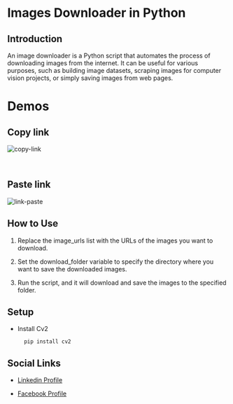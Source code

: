 # Images Downloader in Python 

## Introduction

An image downloader is a Python script that automates the process of downloading images from the internet. It can be useful for various purposes, such as building image datasets, scraping images for computer vision projects, or simply saving images from web pages.

# Demos

## Copy link

![copy-link](https://github.com/nithushanmoham/images-downloader-in-python/assets/106969157/d17f5e23-1a21-4768-9f3e-9b6e2a884add)

<br>

## Paste link

![link-paste](https://github.com/nithushanmoham/images-downloader-in-python/assets/106969157/be063e48-2b10-47d0-9d69-f99bb6ed1af0)


## How to Use

1. Replace the image_urls list with the URLs of the images you want to download.

2. Set the download_folder variable to specify the directory where you want to save the downloaded images.

3. Run the script, and it will download and save the images to the specified folder.

## Setup

- Install Cv2

  ```
    pip install cv2
  ```

## Social Links

- [Linkedin Profile](https://www.linkedin.com/in/nithushanmohan/)

- [Facebook Profile](https://www.facebook.com/profile.php?id=100077725721945)

